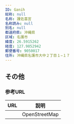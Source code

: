 ```yaml
---
ID: Ganih
総称: null
名称: 護佐喜宮
名称読み: null
別名: null
都道府県: 沖縄県
区域: 名護市
緯度: 26.5915262
経度: 127.9852942
郵便番号: 9050017
住所: 沖縄県名護市大中２丁目１−１７
---
```


## その他

### 参考URL

| URL | 説明          |
| --- | ------------- |
|     | OpenStreetMap |
